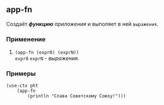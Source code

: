 ## app-fn
Создаёт ___функцию__ приложения_ и выполяет в ней `выражения`.

### Применение

1. `(app-fn (expr0) (exprN))`<br>
`expr0` `exprN` - _выражения_.

### Примеры

```pihta
(use-ctx pht
    (app-fn
        (println "Слава Советскому Союзу!")))
```
